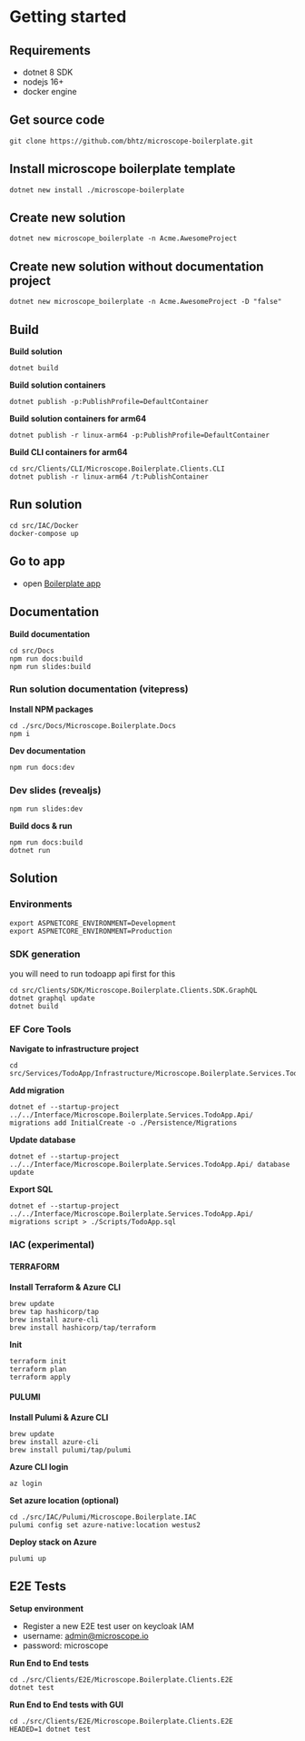 # Getting started

## Requirements

* dotnet 8 SDK
* nodejs 16+
* docker engine

## Get source code
```console
git clone https://github.com/bhtz/microscope-boilerplate.git
```

## Install microscope boilerplate template
```console
dotnet new install ./microscope-boilerplate
```

## Create new solution
```console
dotnet new microscope_boilerplate -n Acme.AwesomeProject
```

## Create new solution without documentation project
```console
dotnet new microscope_boilerplate -n Acme.AwesomeProject -D "false"
```

## Build
**Build solution**
```console
dotnet build
```

**Build solution containers**
```console
dotnet publish -p:PublishProfile=DefaultContainer
```

**Build solution containers for arm64**
```console
dotnet publish -r linux-arm64 -p:PublishProfile=DefaultContainer
```

**Build CLI containers for arm64**
```console
cd src/Clients/CLI/Microscope.Boilerplate.Clients.CLI
dotnet publish -r linux-arm64 /t:PublishContainer
```

## Run solution
```console
cd src/IAC/Docker
docker-compose up
```

## Go to app
* open [Boilerplate app](http://localhost:5215/)

## Documentation
**Build documentation**
```console
cd src/Docs
npm run docs:build
npm run slides:build
```

### Run solution documentation (vitepress)

**Install NPM packages**
```console
cd ./src/Docs/Microscope.Boilerplate.Docs
npm i
```

**Dev documentation**
```console
npm run docs:dev
```

### Dev slides (revealjs)
```console
npm run slides:dev
```

**Build docs & run**
```console
npm run docs:build
dotnet run
```

## Solution

### Environments
```console
export ASPNETCORE_ENVIRONMENT=Development
export ASPNETCORE_ENVIRONMENT=Production
```
### SDK generation
you will need to run todoapp api first for this
```console
cd src/Clients/SDK/Microscope.Boilerplate.Clients.SDK.GraphQL
dotnet graphql update
dotnet build
```

### EF Core Tools

**Navigate to infrastructure project**
```console
cd src/Services/TodoApp/Infrastructure/Microscope.Boilerplate.Services.TodoApp.Infrastructure/
```

**Add migration**
```console
dotnet ef --startup-project ../../Interface/Microscope.Boilerplate.Services.TodoApp.Api/ migrations add InitialCreate -o ./Persistence/Migrations
```
**Update database**
```console
dotnet ef --startup-project ../../Interface/Microscope.Boilerplate.Services.TodoApp.Api/ database update
```
**Export SQL**
```console
dotnet ef --startup-project ../../Interface/Microscope.Boilerplate.Services.TodoApp.Api/ migrations script > ./Scripts/TodoApp.sql
```

### IAC (experimental)

#### TERRAFORM
**Install Terraform & Azure CLI**
```console
brew update
brew tap hashicorp/tap
brew install azure-cli
brew install hashicorp/tap/terraform
```

**Init**
```console
terraform init
terraform plan
terraform apply
```

#### PULUMI
**Install Pulumi & Azure CLI**
```console
brew update
brew install azure-cli
brew install pulumi/tap/pulumi
```

**Azure CLI login**
```console
az login
```

**Set azure location (optional)**
```console
cd ./src/IAC/Pulumi/Microscope.Boilerplate.IAC
pulumi config set azure-native:location westus2
```

**Deploy stack on Azure**
```console
pulumi up
```

## E2E Tests

**Setup environment**
- Register a new E2E test user on keycloak IAM
- username: admin@microscope.io
- password: microscope

**Run End to End tests**
```console
cd ./src/Clients/E2E/Microscope.Boilerplate.Clients.E2E
dotnet test
```

**Run End to End tests with GUI**
```console
cd ./src/Clients/E2E/Microscope.Boilerplate.Clients.E2E
HEADED=1 dotnet test
```
